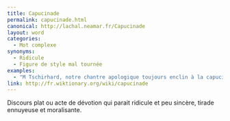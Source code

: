 ```yaml
---
title: Capucinade
permalink: capucinade.html
canonical: http://lachal.neamar.fr/Capucinade
layout: word
categories:
  - Mot complexe
synonyms:
  - Ridicule
  - Figure de style mal tournée
examples:
  - "M Tschirhard, notre chantre apologique toujours enclin à la capucinade rhétorique !"
link: http://fr.wiktionary.org/wiki/capucinade
---
```


Discours plat ou acte de dévotion qui parait ridicule et peu sincère, tirade ennuyeuse et moralisante.

